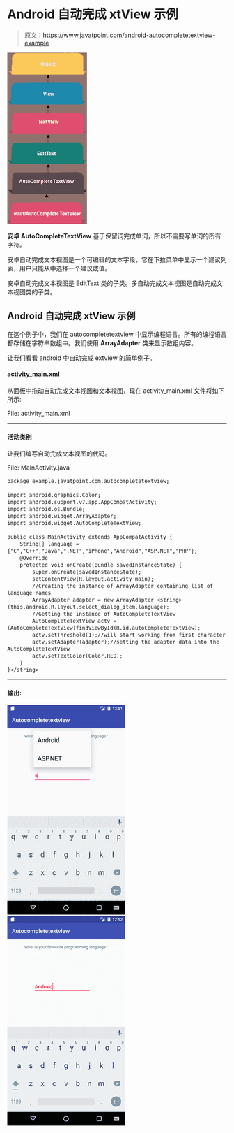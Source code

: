 # Android 自动完成 xtView 示例

> 原文：<https://www.javatpoint.com/android-autocompletetextview-example>

![android autocompletetextview](img/b4f94daa67c847ceef22dca8e4298180.png)

**安卓 AutoCompleteTextView** 基于保留词完成单词，所以不需要写单词的所有字符。

安卓自动完成文本视图是一个可编辑的文本字段，它在下拉菜单中显示一个建议列表，用户只能从中选择一个建议或值。

安卓自动完成文本视图是 EditText 类的子类。多自动完成文本视图是自动完成文本视图类的子类。

## Android 自动完成 xtView 示例

在这个例子中，我们在 autocompletetextview 中显示编程语言。所有的编程语言都存储在字符串数组中。我们使用 **ArrayAdapter** 类来显示数组内容。

让我们看看 android 中自动完成 extview 的简单例子。

#### activity_main.xml

从面板中拖动自动完成文本视图和文本视图，现在 activity_main.xml 文件将如下所示:

File: activity_main.xml

* * *

#### 活动类别

让我们编写自动完成文本视图的代码。

File: MainActivity.java

```
package example.javatpoint.com.autocompletetextview;

import android.graphics.Color;
import android.support.v7.app.AppCompatActivity;
import android.os.Bundle;
import android.widget.ArrayAdapter;
import android.widget.AutoCompleteTextView;

public class MainActivity extends AppCompatActivity {
    String[] language ={"C","C++","Java",".NET","iPhone","Android","ASP.NET","PHP"};
    @Override
    protected void onCreate(Bundle savedInstanceState) {
        super.onCreate(savedInstanceState);
        setContentView(R.layout.activity_main);
        //Creating the instance of ArrayAdapter containing list of language names
        ArrayAdapter adapter = new ArrayAdapter <string>(this,android.R.layout.select_dialog_item,language);
        //Getting the instance of AutoCompleteTextView
        AutoCompleteTextView actv =  (AutoCompleteTextView)findViewById(R.id.autoCompleteTextView);
        actv.setThreshold(1);//will start working from first character
        actv.setAdapter(adapter);//setting the adapter data into the AutoCompleteTextView
        actv.setTextColor(Color.RED);
    }
}</string> 
```

* * *

#### 输出:

![android autocompletetextview example output 1](img/21b71d6410583a37cf9f0f250f015310.png) ![android autocompletetextview example output 2](img/ea6d08624f666857d77b54afabeaf499.png)